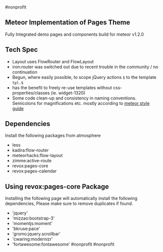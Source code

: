 #nonprofit

## Meteor Implementation of Pages Theme
Fully Integrated demo pages and components build for meteor v1.2.0

## Tech Spec
 * Layout uses FlowRouter and FlowLayout
  * iron:router was switched out due to recent trouble in the community / no continuation
 * Begun, where easily possible, to scope jQuery actions `$` to the template `tpl.$`
  * has the benefit to freely re-use templates without css-properties/classes (ie. widget-1320)
 * Some code clean-up and consistency in naming conventions. Semicolons for magnifications etc. mostly according to [meteor style guide](https://github.com/meteor/meteor/wiki/Meteor-Style-Guide)

 ## Dependencies
Install the following packages from atmosphere
 - less
 - kadira:flow-router
 - meteorhacks:flow-layout
 - zimme:active-route
 - revox:pages-core
 - revox:pages-calendar

## Using revox:pages-core Package
Installing the following page will automatically install the following dependencies, Please make sure to remove duplicates if found.
 - 'jquery'
 - 'mizzao:bootstrap-3'
 - 'momentjs:moment'
 - 'bkruse:pace'
 - 'gromo:jquery.scrollbar'
 - 'cwaring:modernizr'
 - 'fortawesome:fontawesome'
#nonprofit
#nonprofit
